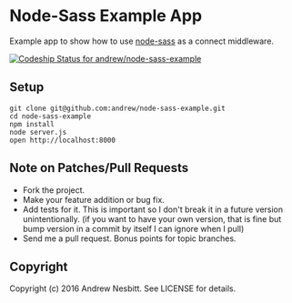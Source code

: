 # Node-Sass Example App

Example app to show how to use [node-sass](https://github.com/sass/node-sass) as a connect middleware.

[ ![Codeship Status for andrew/node-sass-example](https://codeship.com/projects/cfbcb0f0-4e78-0132-9932-123ac3d7c0ec/status)](https://codeship.com/projects/47708)

## Setup

    git clone git@github.com:andrew/node-sass-example.git
    cd node-sass-example
    npm install
    node server.js
    open http://localhost:8000

## Note on Patches/Pull Requests

 * Fork the project.
 * Make your feature addition or bug fix.
 * Add tests for it. This is important so I don't break it in a
   future version unintentionally.
   (if you want to have your own version, that is fine but bump version in a commit by itself I can ignore when I pull)
 * Send me a pull request. Bonus points for topic branches.

## Copyright

Copyright (c) 2016 Andrew Nesbitt. See LICENSE for details.

